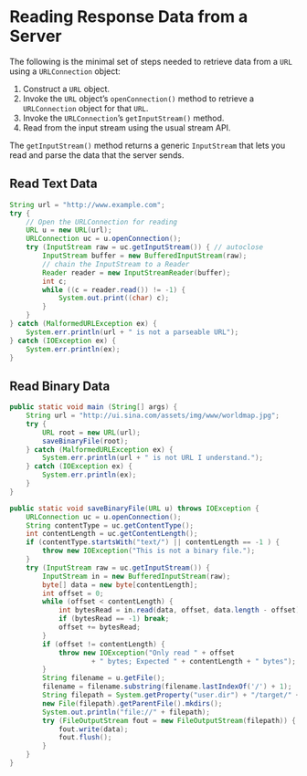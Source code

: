# Reading Response Data from a Server

The following is the minimal set of steps needed to retrieve data from a `URL` using a `URLConnection` object:

1. Construct a `URL` object.
2. Invoke the `URL` object’s `openConnection()` method to retrieve a `URLConnection` object for that `URL`.
3. Invoke the `URLConnection`’s `getInputStream()` method.
4. Read from the input stream using the usual stream API.

The `getInputStream()` method returns a generic `InputStream` that lets you read and parse the data that the server sends.

## Read Text Data

```java
String url = "http://www.example.com";
try {
    // Open the URLConnection for reading
    URL u = new URL(url);
    URLConnection uc = u.openConnection();
    try (InputStream raw = uc.getInputStream()) { // autoclose
        InputStream buffer = new BufferedInputStream(raw);
        // chain the InputStream to a Reader
        Reader reader = new InputStreamReader(buffer);
        int c;
        while ((c = reader.read()) != -1) {
            System.out.print((char) c);
        }
    }
} catch (MalformedURLException ex) {
    System.err.println(url + " is not a parseable URL");
} catch (IOException ex) {
    System.err.println(ex);
}
```

## Read Binary Data

```java
public static void main (String[] args) {
    String url = "http://ui.sina.com/assets/img/www/worldmap.jpg";
    try {
        URL root = new URL(url);
        saveBinaryFile(root);
    } catch (MalformedURLException ex) {
        System.err.println(url + " is not URL I understand.");
    } catch (IOException ex) {
        System.err.println(ex);
    }
}

public static void saveBinaryFile(URL u) throws IOException {
    URLConnection uc = u.openConnection();
    String contentType = uc.getContentType();
    int contentLength = uc.getContentLength();
    if (contentType.startsWith("text/") || contentLength == -1 ) {
        throw new IOException("This is not a binary file.");
    }
    try (InputStream raw = uc.getInputStream()) {
        InputStream in = new BufferedInputStream(raw);
        byte[] data = new byte[contentLength];
        int offset = 0;
        while (offset < contentLength) {
            int bytesRead = in.read(data, offset, data.length - offset);
            if (bytesRead == -1) break;
            offset += bytesRead;
        }
        if (offset != contentLength) {
            throw new IOException("Only read " + offset
                    + " bytes; Expected " + contentLength + " bytes");
        }
        String filename = u.getFile();
        filename = filename.substring(filename.lastIndexOf('/') + 1);
        String filepath = System.getProperty("user.dir") + "/target/" + filename;
        new File(filepath).getParentFile().mkdirs();
        System.out.println("file://" + filepath);
        try (FileOutputStream fout = new FileOutputStream(filepath)) {
            fout.write(data);
            fout.flush();
        }
    }
}
```
